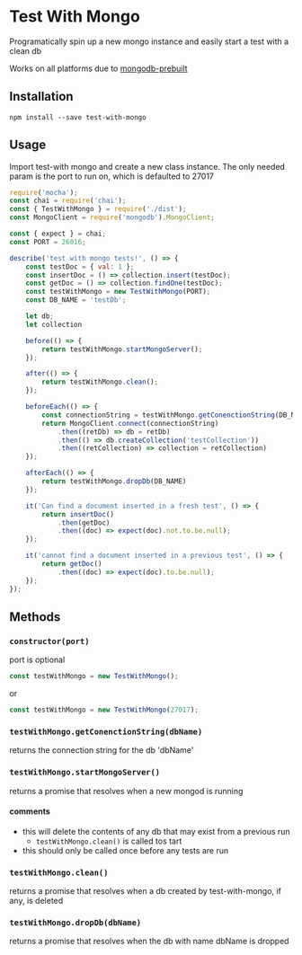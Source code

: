 # Test With Mongo
Programatically spin up a new mongo instance and easily start a test with a clean db

Works on all platforms due to [mongodb-prebuilt](https://www.npmjs.com/package/mongodb-prebuilt)

## Installation
``` npm install --save test-with-mongo ```

## Usage
Import test-with mongo and create a new class instance. The only needed param is the port to run on, which is defaulted to 27017
``` javascript
require('mocha');
const chai = require('chai');
const { TestWithMongo } = require('./dist');
const MongoClient = require('mongodb').MongoClient;

const { expect } = chai;
const PORT = 26016;

describe('test with mongo tests!', () => {
    const testDoc = { val: 1 };
    const insertDoc = () => collection.insert(testDoc);
    const getDoc = () => collection.findOne(testDoc);
    const testWithMongo = new TestWithMongo(PORT);
    const DB_NAME = 'testDb';

    let db;
    let collection

    before(() => {
        return testWithMongo.startMongoServer();
    });

    after(() => {
        return testWithMongo.clean();
    });

    beforeEach(() => {
        const connectionString = testWithMongo.getConenctionString(DB_NAME);
        return MongoClient.connect(connectionString)
            .then((retDb) => db = retDb)
            .then(() => db.createCollection('testCollection'))
            .then((retCollection) => collection = retCollection)
    });

    afterEach(() => {
        return testWithMongo.dropDb(DB_NAME)
    });

    it('Can find a document inserted in a fresh test', () => {
        return insertDoc()
            .then(getDoc)
            .then((doc) => expect(doc).not.to.be.null);
    });

    it('cannot find a document inserted in a previous test', () => {
        return getDoc()
            .then((doc) => expect(doc).to.be.null);
    });
});

```

## Methods
### ``` constructor(port) ```
port is optional
```javascript
const testWithMongo = new TestWithMongo();
```
or
```javascript
const testWithMongo = new TestWithMongo(27017);
```

### ``` testWithMongo.getConenctionString(dbName) ```
returns the connection string for the db 'dbName'

### ``` testWithMongo.startMongoServer() ```
returns a promise that resolves when a new mongod is running

#### comments
* this will delete the contents of any db that may exist from a previous run
  * ```testWithMongo.clean()``` is called tos tart
* this should only be called once before any tests are run

### ``` testWithMongo.clean() ```
returns a promise that resolves when a db created by test-with-mongo, if any, is deleted

### ``` testWithMongo.dropDb(dbName) ```
returns a promise that resolves when the db with name dbName is dropped

